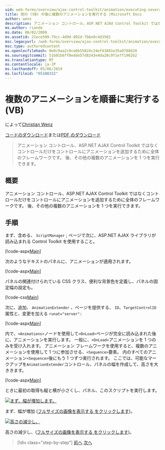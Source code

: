 ```yaml
---
uid: web-forms/overview/ajax-control-toolkit/animation/executing-several-animations-after-each-other-vb
title: 他の (VB) の後に複数のアニメーションを実行する |Microsoft Docs
author: wenz
description: アニメーション コントロール、ASP.NET AJAX Control Toolkit ではなくコントロールだけをコントロールにアニメーションを追加するために全体のフレームワークです。 これにより、落としたを実行する.
ms.author: riande
ms.date: 06/02/2008
ms.assetid: 21ece509-79cc-4d9d-892d-7b6e9c4d3502
msc.legacyurl: /web-forms/overview/ajax-control-toolkit/animation/executing-several-animations-after-each-other-vb
msc.type: authoredcontent
ms.openlocfilehash: 0e0c9aa2c9ce8b55824c24ef43881e35a0788d28
ms.sourcegitcommit: 51b01b6ff8edde57d8243e4da28c9f1e7f1962b2
ms.translationtype: MT
ms.contentlocale: ja-JP
ms.lasthandoff: 05/06/2019
ms.locfileid: "65108332"
---
```

# <a name="executing-several-animations-after-each-other-vb"></a>複数のアニメーションを順番に実行する (VB)

によって[Christian Wenz](https://github.com/wenz)

[コードのダウンロード](http://download.microsoft.com/download/f/9/a/f9a26acd-8df4-4484-8a18-199e4598f411/Animation3.vb.zip)または[PDF のダウンロード](http://download.microsoft.com/download/6/7/1/6718d452-ff89-4d3f-a90e-c74ec2d636a3/animation3VB.pdf)

> アニメーション コントロール、ASP.NET AJAX Control Toolkit ではなくコントロールだけをコントロールにアニメーションを追加するために全体のフレームワークです。 後、その他の複数のアニメーションを 1 つを実行できます。

## <a name="overview"></a>概要

アニメーション コントロール、ASP.NET AJAX Control Toolkit ではなくコントロールだけをコントロールにアニメーションを追加するために全体のフレームワークです。 後、その他の複数のアニメーションを 1 つを実行できます。

## <a name="steps"></a>手順

まず、含める、 `ScriptManager` ; ページで次に、ASP.NET AJAX ライブラリが読み込まれる Control Toolkit を使用すること。

[!code-aspx[Main](executing-several-animations-after-each-other-vb/samples/sample1.aspx)]

次のようなテキストのパネルに、アニメーションが適用されます。

[!code-aspx[Main](executing-several-animations-after-each-other-vb/samples/sample2.aspx)]

パネルの関連付けられている CSS クラス、便利な背景色を定義し、パネルの固定幅の設定も。

[!code-css[Main](executing-several-animations-after-each-other-vb/samples/sample3.css)]

次に、追加、 `AnimationExtender` 、ページを提供する、 `ID`、`TargetControlID`属性と、変更を加える `runat="server":`

[!code-aspx[Main](executing-several-animations-after-each-other-vb/samples/sample4.aspx)]

内で、`<Animations>`ノードを使用して`<OnLoad>`ページが完全に読み込まれた後に、アニメーションを実行します。 一般に、`<OnLoad>`アニメーションを 1 つのみを受け入れます。 アニメーション フレームワークを使用すると、複数のアニメーションを使用して 1 つに参加させる、`<Sequence>`要素。 内のすべてのアニメーション`<Sequence>`後にもう 1 つずつ実行されます。 ここでは、可能なマークアップを`AnimationExtender`コントロール、パネルの幅を作成して、高さを大ききます。

[!code-aspx[Main](executing-several-animations-after-each-other-vb/samples/sample5.aspx)]

ときに最初の取得も縦と横が小さくし、パネル、このスクリプトを実行します。

[![まず、幅が増加します。](executing-several-animations-after-each-other-vb/_static/image2.png)](executing-several-animations-after-each-other-vb/_static/image1.png)

まず、幅が増加 ([フルサイズの画像を表示する をクリックします](executing-several-animations-after-each-other-vb/_static/image3.png))。

[![高さの減少し、](executing-several-animations-after-each-other-vb/_static/image5.png)](executing-several-animations-after-each-other-vb/_static/image4.png)

高さの減少し、([フルサイズの画像を表示する をクリックします](executing-several-animations-after-each-other-vb/_static/image6.png))。

> [!div class="step-by-step"]
> [前へ](executing-several-animations-at-the-same-time-vb.md)
> [次へ](animation-depending-on-a-condition-vb.md)

